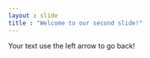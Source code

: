 ```yaml
---
layout : slide
title : "Welcome to our second slide!"
---
```

Your text
use the left arrow to go back!

